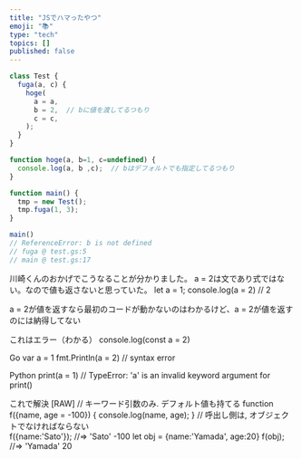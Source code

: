 ```yaml
---
title: "JSでハマったやつ"
emoji: "📚"
type: "tech"
topics: []
published: false
---
```


```js
class Test {
  fuga(a, c) {
    hoge(
      a = a,
      b = 2,  // bに値を渡してるつもり
      c = c,
    );
  }
}

function hoge(a, b=1, c=undefined) {
  console.log(a, b ,c);  // bはデフォルトでも指定してるつもり
}

function main() {
  tmp = new Test();
  tmp.fuga(1, 3);
}

main()
// ReferenceError: b is not defined
// fuga	@ test.gs:5
// main	@ test.gs:17
```


川崎くんのおかげでこうなることが分かりました。
a = 2は文であり式ではない。なので値も返さないと思っていた。
let a = 1;
console.log(a = 2)  // 2

a = 2が値を返すなら最初のコードが動かないのはわかるけど、a = 2が値を返すのには納得してない



これはエラー（わかる）
console.log(const a = 2)

Go
var a = 1
fmt.Println(a = 2)  // syntax error

Python
print(a = 1)
// TypeError: 'a' is an invalid keyword argument for print()


これで解決
[RAW]
// キーワード引数のみ. デフォルト値も持てる 
function f({name, age = -100}) { 
  console.log(name, age); 
} 
// 呼出し側は, オブジェクトでなければならない   
f({name:'Sato'});     //=> 'Sato' -100 
let obj = {name:'Yamada', age:20} 
f(obj);               //=> 'Yamada' 20